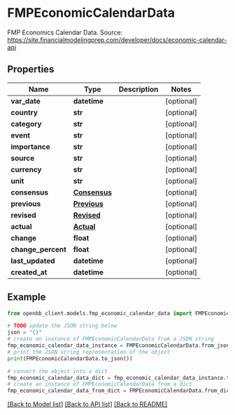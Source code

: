 # FMPEconomicCalendarData

FMP Economics Calendar Data.  Source: https://site.financialmodelingprep.com/developer/docs/economic-calendar-api

## Properties

Name | Type | Description | Notes
------------ | ------------- | ------------- | -------------
**var_date** | **datetime** |  | [optional] 
**country** | **str** |  | [optional] 
**category** | **str** |  | [optional] 
**event** | **str** |  | [optional] 
**importance** | **str** |  | [optional] 
**source** | **str** |  | [optional] 
**currency** | **str** |  | [optional] 
**unit** | **str** |  | [optional] 
**consensus** | [**Consensus**](Consensus.md) |  | [optional] 
**previous** | [**Previous**](Previous.md) |  | [optional] 
**revised** | [**Revised**](Revised.md) |  | [optional] 
**actual** | [**Actual**](Actual.md) |  | [optional] 
**change** | **float** |  | [optional] 
**change_percent** | **float** |  | [optional] 
**last_updated** | **datetime** |  | [optional] 
**created_at** | **datetime** |  | [optional] 

## Example

```python
from openbb_client.models.fmp_economic_calendar_data import FMPEconomicCalendarData

# TODO update the JSON string below
json = "{}"
# create an instance of FMPEconomicCalendarData from a JSON string
fmp_economic_calendar_data_instance = FMPEconomicCalendarData.from_json(json)
# print the JSON string representation of the object
print(FMPEconomicCalendarData.to_json())

# convert the object into a dict
fmp_economic_calendar_data_dict = fmp_economic_calendar_data_instance.to_dict()
# create an instance of FMPEconomicCalendarData from a dict
fmp_economic_calendar_data_from_dict = FMPEconomicCalendarData.from_dict(fmp_economic_calendar_data_dict)
```
[[Back to Model list]](../README.md#documentation-for-models) [[Back to API list]](../README.md#documentation-for-api-endpoints) [[Back to README]](../README.md)


